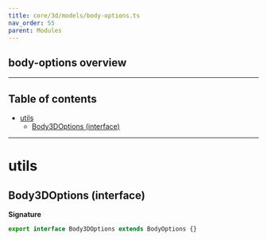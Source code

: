 ```yaml
---
title: core/3d/models/body-options.ts
nav_order: 55
parent: Modules
---
```


## body-options overview

---

<h2 class="text-delta">Table of contents</h2>

- [utils](#utils)
  - [Body3DOptions (interface)](#body3doptions-interface)

---

# utils

## Body3DOptions (interface)

**Signature**

```ts
export interface Body3DOptions extends BodyOptions {}
```
